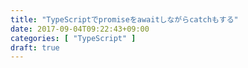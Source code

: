 ```yaml
---
title: "TypeScriptでpromiseをawaitしながらcatchもする"
date: 2017-09-04T09:22:43+09:00
categories: [ "TypeScript" ]
draft: true
---
```


